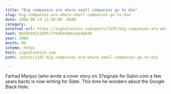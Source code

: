 ```yaml
---
title: "Big companies are where small companies go to die"
slug: big-companies-are-where-small-companies-go-to-die
date: 2008-08-14 11:56:00 -0500
category: 
external-url: https://signalvnoise.com/posts/1197-big-companies-are-where-small-companies-go-to-die
hash: 0639e9415109fc776504440e1e546b50
year: 2008
month: 08
scheme: https
host: signalvnoise.com
path: /posts/1197-big-companies-are-where-small-companies-go-to-die

---
```


Farhad Manjoo (who wrote a cover story on 37signals for Salon.com a few years back) is now writing for Slate. This time he wonders about the Google Black Hole.
